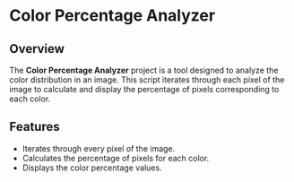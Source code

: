 # Color Percentage Analyzer

## Overview

The **Color Percentage Analyzer** project is a tool designed to analyze the color distribution in an image. This script iterates through each pixel of the image to calculate and display the percentage of pixels corresponding to each color.

## Features

- Iterates through every pixel of the image.
- Calculates the percentage of pixels for each color.
- Displays the color percentage values.
